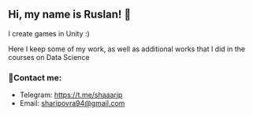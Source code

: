 ## Hi, my name is Ruslan! 👋

I create games in Unity :)

Here I keep some of my work, as well as additional works that I did in the courses on Data Science


### 📱Contact me:
* Telegram: https://t.me/shaaarip
* Email: sharipovra94@gmail.com

